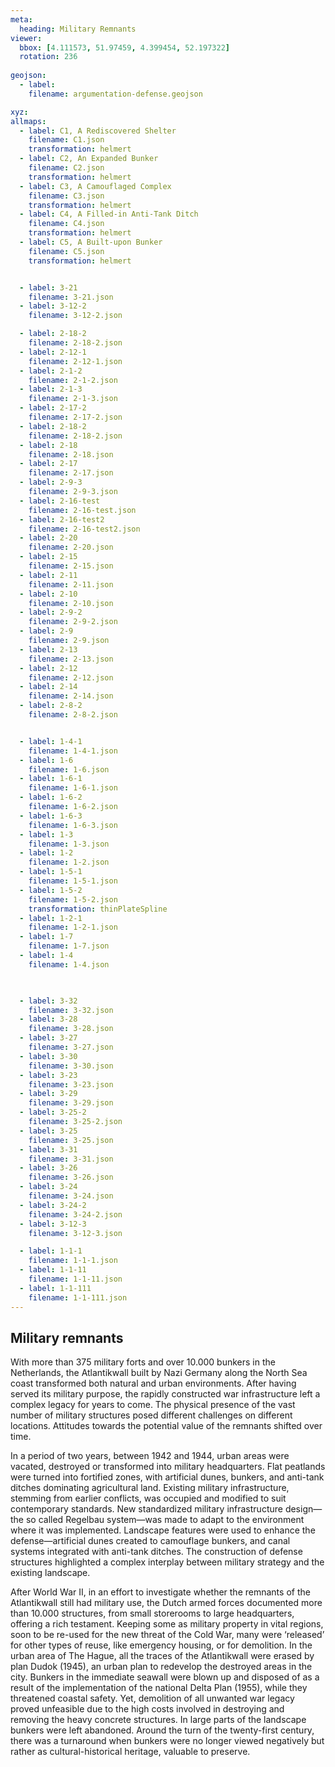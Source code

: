 ```yaml
---
meta:
  heading: Military Remnants
viewer:
  bbox: [4.111573, 51.97459, 4.399454, 52.197322]
  rotation: 236
  
geojson:
  - label:
    filename: argumentation-defense.geojson

xyz:
allmaps:
  - label: C1, A Rediscovered Shelter
    filename: C1.json
    transformation: helmert
  - label: C2, An Expanded Bunker
    filename: C2.json
    transformation: helmert
  - label: C3, A Camouflaged Complex
    filename: C3.json
    transformation: helmert
  - label: C4, A Filled-in Anti-Tank Ditch
    filename: C4.json
    transformation: helmert
  - label: C5, A Built-upon Bunker
    filename: C5.json
    transformation: helmert


  - label: 3-21
    filename: 3-21.json
  - label: 3-12-2
    filename: 3-12-2.json

  - label: 2-18-2
    filename: 2-18-2.json
  - label: 2-12-1
    filename: 2-12-1.json
  - label: 2-1-2
    filename: 2-1-2.json
  - label: 2-1-3
    filename: 2-1-3.json
  - label: 2-17-2
    filename: 2-17-2.json
  - label: 2-18-2
    filename: 2-18-2.json
  - label: 2-18
    filename: 2-18.json
  - label: 2-17
    filename: 2-17.json
  - label: 2-9-3
    filename: 2-9-3.json
  - label: 2-16-test
    filename: 2-16-test.json
  - label: 2-16-test2
    filename: 2-16-test2.json
  - label: 2-20
    filename: 2-20.json
  - label: 2-15
    filename: 2-15.json
  - label: 2-11
    filename: 2-11.json
  - label: 2-10
    filename: 2-10.json
  - label: 2-9-2
    filename: 2-9-2.json
  - label: 2-9
    filename: 2-9.json
  - label: 2-13
    filename: 2-13.json
  - label: 2-12
    filename: 2-12.json
  - label: 2-14
    filename: 2-14.json
  - label: 2-8-2
    filename: 2-8-2.json


  - label: 1-4-1
    filename: 1-4-1.json
  - label: 1-6
    filename: 1-6.json
  - label: 1-6-1
    filename: 1-6-1.json
  - label: 1-6-2
    filename: 1-6-2.json
  - label: 1-6-3
    filename: 1-6-3.json
  - label: 1-3
    filename: 1-3.json
  - label: 1-2
    filename: 1-2.json
  - label: 1-5-1
    filename: 1-5-1.json
  - label: 1-5-2
    filename: 1-5-2.json
    transformation: thinPlateSpline
  - label: 1-2-1
    filename: 1-2-1.json
  - label: 1-7
    filename: 1-7.json
  - label: 1-4
    filename: 1-4.json

  

  - label: 3-32
    filename: 3-32.json
  - label: 3-28
    filename: 3-28.json
  - label: 3-27
    filename: 3-27.json
  - label: 3-30
    filename: 3-30.json
  - label: 3-23
    filename: 3-23.json
  - label: 3-29
    filename: 3-29.json
  - label: 3-25-2
    filename: 3-25-2.json
  - label: 3-25
    filename: 3-25.json
  - label: 3-31
    filename: 3-31.json
  - label: 3-26
    filename: 3-26.json
  - label: 3-24
    filename: 3-24.json
  - label: 3-24-2
    filename: 3-24-2.json
  - label: 3-12-3
    filename: 3-12-3.json

  - label: 1-1-1
    filename: 1-1-1.json
  - label: 1-1-11
    filename: 1-1-11.json
  - label: 1-1-111
    filename: 1-1-111.json
---
```


## Military remnants

With more than 375 military forts and over 10.000 bunkers in the Netherlands, the Atlantikwall built by Nazi Germany along the North Sea coast transformed both natural and urban environments. After having served its military purpose, the rapidly constructed war infrastructure left a complex legacy for years to come. The physical presence of the vast number of military structures posed different challenges on different locations. Attitudes towards the potential value of the remnants shifted over time.

In a period of two years, between 1942 and 1944, urban areas were vacated, destroyed or transformed into military headquarters. Flat peatlands were turned into fortified zones, with artificial dunes, bunkers, and anti-tank ditches dominating agricultural land. Existing military infrastructure, stemming from earlier conflicts, was occupied and modified to suit contemporary standards. New standardized military infrastructure design—the so called Regelbau system—was made to adapt to the environment where it was implemented. Landscape features were used to enhance the defense—artificial dunes created to camouflage bunkers, and canal systems integrated with anti-tank ditches. The construction of defense structures highlighted a complex interplay between military strategy and the existing landscape.

After World War II, in an effort to investigate whether the remnants of the Atlantikwall still had military use, the Dutch armed forces documented more than 10.000 structures, from small storerooms to large headquarters, offering a rich testament. Keeping some as military property in vital regions, soon to be re-used for the new threat of the Cold War, many were ‘released’ for other types of reuse, like emergency housing, or for demolition. In the urban area of The Hague, all the traces of the Atlantikwall were erased by plan Dudok (1945), an urban plan to redevelop the destroyed areas in the city. Bunkers in the immediate seawall were blown up and disposed of as a result of the implementation of the national Delta Plan (1955), while they threatened coastal safety. Yet, demolition of all unwanted war legacy proved unfeasible due to the high costs involved in destroying and removing the heavy concrete structures. In large parts of the landscape bunkers were left abandoned. Around the turn of the twenty-first century, there was a turnaround when bunkers were no longer viewed negatively but rather as cultural-historical heritage, valuable to preserve.


